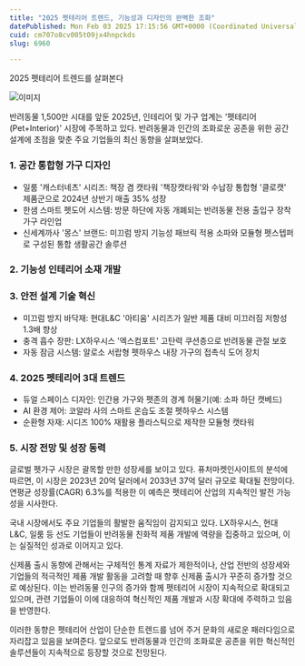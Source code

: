 ```yaml
---
title: "2025 펫테리어 트렌드, 기능성과 디자인의 완벽한 조화"
datePublished: Mon Feb 03 2025 17:15:56 GMT+0000 (Coordinated Universal Time)
cuid: cm707o8cv005t09jx4hnpckds
slug: 6960

---
```



2025 펫테리어 트렌드를 살펴본다

![이미지](https://cdn.hashnode.com/res/hashnode/image/upload/v1739261972683/33df1481-e093-4306-85ae-56cb8228006f.jpeg)

반려동물 1,500만 시대를 앞둔 2025년, 인테리어 및 가구 업계는 '펫테리어(Pet+Interior)' 시장에 주목하고 있다. 반려동물과 인간의 조화로운 공존을 위한 공간 설계에 초점을 맞춘 주요 기업들의 최신 동향을 살펴보았다.

### 1. 공간 통합형 가구 디자인

- 일룸 '캐스터네츠' 시리즈: 책장 겸 캣타워 '책장캣타워'와 수납장 통합형 '클로캣' 제품군으로 2024년 상반기 매출 35% 성장
- 한샘 스마트 펫도어 시스템: 방문 하단에 자동 개폐되는 반려동물 전용 출입구 장착 가구 라인업
- 신세계까사 '몽스' 브랜드: 미끄럼 방지 기능성 패브릭 적용 소파와 모듈형 펫스텝퍼로 구성된 통합 생활공간 솔루션

### 2. 기능성 인테리어 소재 개발

### 3. 안전 설계 기술 혁신

- 미끄럼 방지 바닥재: 현대L&C '아티움' 시리즈가 일반 제품 대비 미끄러짐 저항성 1.3배 향상
- 충격 흡수 장판: LX하우시스 '엑스컴포트' 고탄력 쿠션층으로 반려동물 관절 보호
- 자동 잠금 시스템: 알로소 서랍형 펫하우스 내장 가구의 접촉식 도어 장치

### 4. 2025 펫테리어 3대 트렌드

- 듀얼 스페이스 디자인: 인간용 가구와 펫존의 경계 허물기(예: 소파 하단 캣베드)
- AI 환경 제어: 코알라 사의 스마트 온습도 조절 펫하우스 시스템
- 순환형 자재: 시디즈 100% 재활용 플라스틱으로 제작한 모듈형 캣타워

### 5. 시장 전망 및 성장 동력

글로벌 펫가구 시장은 괄목할 만한 성장세를 보이고 있다. 퓨처마켓인사이트의 분석에 따르면, 이 시장은 2023년 20억 달러에서 2033년 37억 달러 규모로 확대될 전망이다. 연평균 성장률(CAGR) 6.3%를 적용한 이 예측은 펫테리어 산업의 지속적인 발전 가능성을 시사한다.

국내 시장에서도 주요 기업들의 활발한 움직임이 감지되고 있다. LX하우시스, 현대L&C, 일룸 등 선도 기업들이 반려동물 친화적 제품 개발에 역량을 집중하고 있으며, 이는 실질적인 성과로 이어지고 있다.

신제품 출시 동향에 관해서는 구체적인 통계 자료가 제한적이나, 산업 전반의 성장세와 기업들의 적극적인 제품 개발 활동을 고려할 때 향후 신제품 출시가 꾸준히 증가할 것으로 예상된다. 이는 반려동물 인구의 증가와 함께 펫테리어 시장이 지속적으로 확대되고 있으며, 관련 기업들이 이에 대응하여 혁신적인 제품 개발과 시장 확대에 주력하고 있음을 반영한다.

이러한 동향은 펫테리어 산업이 단순한 트렌드를 넘어 주거 문화의 새로운 패러다임으로 자리잡고 있음을 보여준다. 앞으로도 반려동물과 인간의 조화로운 공존을 위한 혁신적인 솔루션들이 지속적으로 등장할 것으로 전망된다.